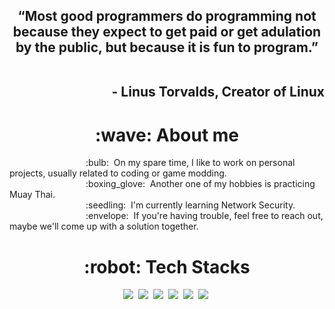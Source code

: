 <!-- https://github.com/durgeshsamariya/awesome-github-profile-readme-templates/blob/master/templates/AVS1508.md?plain=1 -->
<h2 align=center>
“Most good programmers do programming not because they expect to get paid or get adulation by the public, but because it is fun to program.”<br /><br />
  <p align=right>- Linus Torvalds, Creator of Linux</p>
</h2>

<h1 align=center>:wave:&nbsp;About me</h1>
&nbsp;&nbsp;&nbsp;&nbsp;&nbsp;&nbsp;&nbsp;&nbsp;&nbsp;&nbsp;&nbsp;&nbsp;&nbsp;&nbsp;&nbsp;&nbsp;&nbsp;&nbsp;&nbsp;&nbsp;&nbsp;&nbsp;&nbsp;&nbsp;&nbsp;&nbsp;&nbsp;&nbsp;&nbsp;&nbsp;&nbsp;:bulb:&nbsp; On my spare time, I like to work on personal projects, usually related to coding or game modding.<br />
&nbsp;&nbsp;&nbsp;&nbsp;&nbsp;&nbsp;&nbsp;&nbsp;&nbsp;&nbsp;&nbsp;&nbsp;&nbsp;&nbsp;&nbsp;&nbsp;&nbsp;&nbsp;&nbsp;&nbsp;&nbsp;&nbsp;&nbsp;&nbsp;&nbsp;&nbsp;&nbsp;&nbsp;&nbsp;&nbsp;&nbsp;:boxing_glove:&nbsp; Another one of my hobbies is practicing Muay Thai.<br />
&nbsp;&nbsp;&nbsp;&nbsp;&nbsp;&nbsp;&nbsp;&nbsp;&nbsp;&nbsp;&nbsp;&nbsp;&nbsp;&nbsp;&nbsp;&nbsp;&nbsp;&nbsp;&nbsp;&nbsp;&nbsp;&nbsp;&nbsp;&nbsp;&nbsp;&nbsp;&nbsp;&nbsp;&nbsp;&nbsp;&nbsp;:seedling:&nbsp; I'm currently learning Network Security.<br />
&nbsp;&nbsp;&nbsp;&nbsp;&nbsp;&nbsp;&nbsp;&nbsp;&nbsp;&nbsp;&nbsp;&nbsp;&nbsp;&nbsp;&nbsp;&nbsp;&nbsp;&nbsp;&nbsp;&nbsp;&nbsp;&nbsp;&nbsp;&nbsp;&nbsp;&nbsp;&nbsp;&nbsp;&nbsp;&nbsp;&nbsp;:envelope:&nbsp; If you're having trouble, feel free to reach out, maybe we'll come up with a solution together.

<h1 align=center>:robot:&nbsp;Tech Stacks</h1>
<p align=center>
  <a href="https://www.python.org/"><img src="https://img.shields.io/badge/-Python-FFFFFF?labelColor=000000&style=for-the-badge&logo=python" /></a>&nbsp;
  <a href="https://angular.io/"><img src="https://img.shields.io/badge/-Angular-FFFFFF?labelColor=000000&style=for-the-badge&logo=angular" /></a>&nbsp;
  <a href="https://flutter.dev/"><img src="https://img.shields.io/badge/-Flutter-FFFFFF?labelColor=000000&style=for-the-badge&logo=flutter" /></a>&nbsp;
  <a href="https://reactjs.org/"><img src="https://img.shields.io/badge/-React-FFFFFF?labelColor=000000&style=for-the-badge&logo=react" /></a>&nbsp;
  <a href="https://github.com/torvalds/linux"><img src="https://img.shields.io/badge/-Linux-FFFFFF?labelColor=000000&style=for-the-badge&logo=linux" /></a>&nbsp;
  <a href="https://godotengine.org/"><img src="https://img.shields.io/badge/-Godot Engine-FFFFFF?labelColor=000000&style=for-the-badge&logo=godotengine" /></a>&nbsp;
</p>
